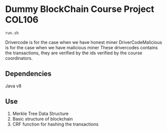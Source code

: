 # Dummy BlockChain Course Project COL106
```
run.sh
```

Drivercode is for the case when we have honest miner 
DriverCodeMalicious is for the case when we have malicious miner 
These drivercodes contains the transactions, they are verified by the ids verified by the course coordinators. 

## Dependencies
Java v8

## Use
1. Merkle Tree Data Structure
2. Basic structure of blockchain
3. CRF function for hashing the transactions

